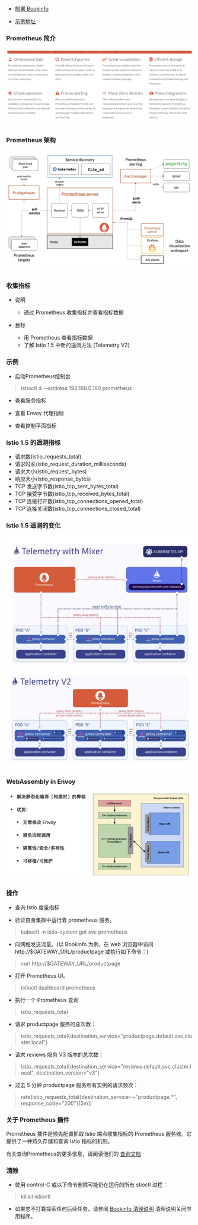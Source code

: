 - [部署 Bookinfo](https://istio.io/latest/docs/examples/bookinfo/)

- [示例地址](https://istio.io/latest/zh/docs/tasks/observability/metrics/querying-metrics/)

### Prometheus 简介
![Prometheus简介](image/Prometheus简介.png)

### Prometheus 架构
![Prometheus架构](image/Prometheus架构.png)

### 收集指标
- 说明
  - 通过 Prometheus 收集指标并查看指标数据 

- 目标
  - 用 Prometheus 查看指标数据
  - 了解 Istio 1.5 中新的遥测方法 (Telemetry V2)

### 示例
- 启动Prometheus控制台
> istioctl d --address 192.168.0.180 prometheus

- 查看服务指标

- 查看 Envoy 代理指标 

- 查看控制平面指标

### Istio 1.5 的遥测指标
- 请求数(istio_requests_total)
- 请求时长(istio_request_duration_milliseconds)
- 请求大小(istio_request_bytes)
- 响应大小(istio_response_bytes)
- TCP 发送字节数(istio_tcp_sent_bytes_total)
- TCP 接受字节数(istio_tcp_received_bytes_total)
- TCP 连接打开数(istio_tcp_connections_opened_total)
- TCP 连接关闭数(istio_tcp_connections_closed_total)

### Istio 1.5 遥测的变化
![Istio1.5遥测的变化](image/Istio1.5遥测的变化.png)

![Istio1.5遥测的变化2](image/Istio1.5遥测的变化2.png)

### WebAssembly in Envoy
![WebAssembly_in_Envoy](image/WebAssembly_in_Envoy.png)

### 操作
- 查询 Istio 度量指标

- 验证自身集群中运行着 prometheus 服务。
> kubectl -n istio-system get svc prometheus

- 向网格发送流量。(以 Bookinfo 为例，在 web 浏览器中访问 http://$GATEWAY_URL/productpage 或执行如下命令：)
> curl http://$GATEWAY_URL/productpage

- 打开 Prometheus UI。
> istioctl dashboard prometheus

- 执行一个 Prometheus 查询
> istio_requests_total

- 请求 productpage 服务的总次数：
> istio_requests_total{destination_service="productpage.default.svc.cluster.local"}

- 请求 reviews 服务 V3 版本的总次数：
> istio_requests_total{destination_service="reviews.default.svc.cluster.local", destination_version="v3"}

- 过去 5 分钟 productpage 服务所有实例的请求频次：
> rate(istio_requests_total{destination_service=~"productpage.*", response_code="200"}[5m])

### 关于 Prometheus 插件
Prometheus 插件是预先配置抓取 Istio 端点收集指标的 Prometheus 服务器。它提供了一种持久存储和查询 Istio 指标的机制。

有关查询Prometheus的更多信息，请阅读他们的 [查询文档](https://prometheus.io/docs/querying/basics/)

### 清除
- 使用 control-C 或以下命令删除可能仍在运行的所有 stioctl 进程：
> killall istioctl

- 如果您不打算探索任何后续任务，请参阅 [Bookinfo 清理说明](https://istio.io/latest/zh/docs/examples/bookinfo/#cleanup) 清理说明关闭应用程序。


